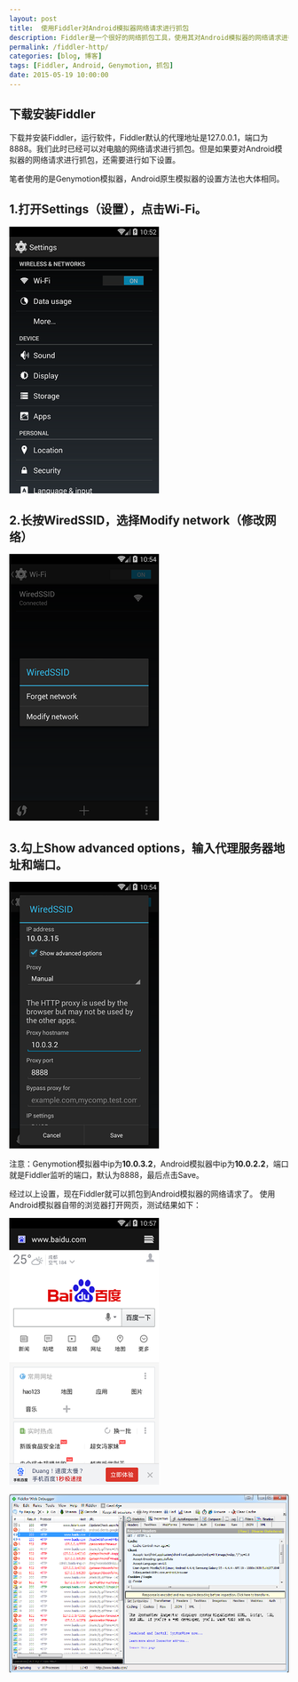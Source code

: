 ```yaml
---
layout: post
title:  使用Fiddler对Android模拟器网络请求进行抓包
description: Fiddler是一个很好的网络抓包工具，使用其对Android模拟器的网络请求进行抓包
permalink: /fiddler-http/
categories: [blog, 博客]
tags: [Fiddler, Android, Genymotion, 抓包]
date: 2015-05-19 10:00:00
--- 
```


## 下载安装Fiddler
下载并安装Fiddler，运行软件，Fiddler默认的代理地址是127.0.0.1，端口为8888。我们此时已经可以对电脑的网络请求进行抓包。但是如果要对Android模拟器的网络请求进行抓包，还需要进行如下设置。

笔者使用的是Genymotion模拟器，Android原生模拟器的设置方法也大体相同。

## 1.打开Settings（设置），点击Wi-Fi。

![设置](/images/2015-05-19-fiddler-http/device-2015-04-27-105348.png)

## 2.长按WiredSSID，选择Modify network（修改网络）

![修改网络](/images/2015-05-19-fiddler-http/device-2015-04-27-105444.png)

## 3.勾上Show advanced options，输入代理服务器地址和端口。

![代理](/images/2015-05-19-fiddler-http/device-2015-04-27-105513.png)

注意：Genymotion模拟器中ip为**10.0.3.2**，Android模拟器中ip为**10.0.2.2**，端口就是Fiddler监听的端口，默认为8888，最后点击Save。

经过以上设置，现在Fiddler就可以抓包到Android模拟器的网络请求了。
使用Android模拟器自带的浏览器打开网页，测试结果如下：

![模拟器打开百度](/images/2015-05-19-fiddler-http/device-2015-04-27-105749.png)

![Fiddler抓包结果](/images/2015-05-19-fiddler-http/QQ截图20150427105719.png)




